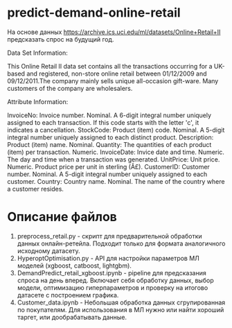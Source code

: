 # predict-demand-online-retail
На основе данных https://archive.ics.uci.edu/ml/datasets/Online+Retail+II предсказать спрос на будущий год.


  Data Set Information:

  This Online Retail II data set contains all the transactions occurring for a UK-based and registered, non-store online retail between 01/12/2009 and 09/12/2011.The company mainly sells unique all-occasion gift-ware. Many customers of the company are wholesalers.


  Attribute Information:

  InvoiceNo: Invoice number. Nominal. A 6-digit integral number uniquely assigned to each transaction. If this code starts with the letter 'c', it indicates a cancellation.
  StockCode: Product (item) code. Nominal. A 5-digit integral number uniquely assigned to each distinct product.
  Description: Product (item) name. Nominal.
  Quantity: The quantities of each product (item) per transaction. Numeric.
  InvoiceDate: Invice date and time. Numeric. The day and time when a transaction was generated.
  UnitPrice: Unit price. Numeric. Product price per unit in sterling (Â£).
  CustomerID: Customer number. Nominal. A 5-digit integral number uniquely assigned to each customer.
  Country: Country name. Nominal. The name of the country where a customer resides.

# Описание файлов
  1. preprocess_retail.py - скрипт для предварительной обработки данных онлайн-ретейла. Подходит только для формата аналогичного исходному датасету.
  2. HyperoptOptimisation.py - API для настройки параметров МЛ моделей (xgboost, catboost, lightgbm). 
  3. DemandPredict_retail_xgboost.ipynb - pipeline для предсказания спроса на день вперед. Включает себя обработку данных, выбор модели, оптимизацию гиперпараметров и проверку на итогово датасете с построением графика.
  4. Customer_data.ipynb - Небольшая обработка данных сгрупированная по покупателям. Для использования в МЛ нужно или найти хороший таргет, или дообрабатывать данные.
